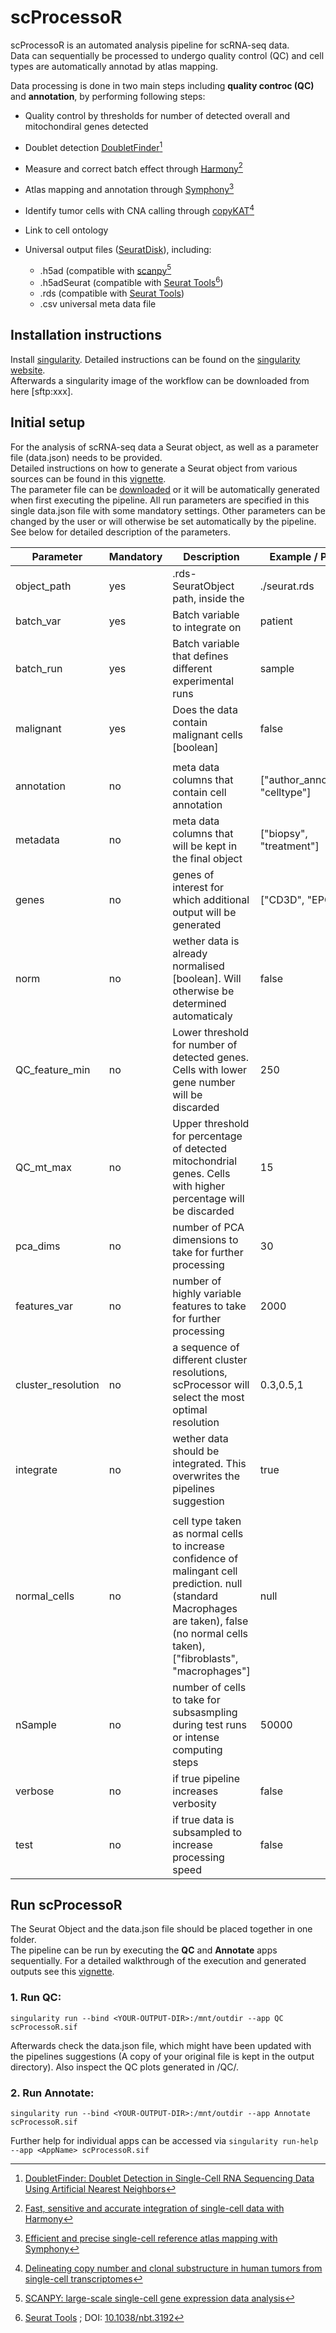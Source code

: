 # scProcessoR
scProcessoR is an automated analysis pipeline for scRNA-seq data.  
Data can sequentially be processed to undergo quality control (QC) and cell types are automatically annotad by atlas mapping.


Data processing is done in two main steps including **quality controc (QC)** and **annotation**, by performing following steps:

- Quality control by thresholds for number of detected overall and mitochondiral genes detected
- Doublet detection [DoubletFinder](https://github.com/chris-mcginnis-ucsf/DoubletFinder)[^doubletfinder]
  
- Measure and correct batch effect through [Harmony](https://github.com/immunogenomics/harmony)[^harmony]
- Atlas mapping and annotation through [Symphony](https://github.com/immunogenomics/symphony)[^symphony]
- Identify tumor cells with CNA calling through [copyKAT](https://github.com/navinlabcode/copykat)[^copykat]
- Link to cell ontology 
  
- Universal output files ([SeuratDisk](https://github.com/mojaveazure/seurat-disk)), including:
    - .h5ad (compatible with [scanpy](https://scanpy.readthedocs.io/en/stable/)[^scanpy]
    - .h5adSeurat (compatible with [Seurat Tools](https://satijalab.org/seurat/)[^seurat])
    - .rds (compatible with [Seurat Tools](https://satijalab.org/seurat/))
    - .csv universal meta data file
  

## Installation instructions

Install [singularity](https://docs.sylabs.io/guides/3.0/user-guide/index.html).  Detailed instructions can be found on the [singularity website](https://docs.sylabs.io/guides/3.0/user-guide/installation.html).  
Afterwards a singularity image of the workflow can be downloaded from here [sftp:xxx]. 

## Initial setup

For the analysis of scRNA-seq data a Seurat object, as well as a parameter file (data.json) needs to be provided.  
Detailed instructions on how to generate a Seurat object from various sources can be found in this [vignette]().  
The parameter file can be [downloaded](../scProcessoR_v2/ressources/data.json) or it will be automatically generated when first executing the pipeline.
All run parameters are specified in this single data.json file with some mandatory settings. Other parameters can be changed by the user or will otherwise be set automatically by the pipeline. See below for detailed description of the parameters.

| Parameter          | Mandatory | Description | Example / Preset |
| ------------------ |-----------| ----------- | ------- |
| object_path        | yes       | .rds-SeuratObject path, inside the <mounted path>       | ./seurat.rds      |
| batch_var          | yes       | Batch variable to integrate on                          | patient           |
| batch_run          | yes       | Batch variable that defines different experimental runs | sample            |
| malignant          | yes       | Does the data contain malignant cells [boolean]         | false             |
|                    |           |                                                         |                   |
| annotation         | no        | meta data columns that contain cell annotation          | ["author_annotation", "celltype"] |     
| metadata           | no        | meta data columns that will be kept in the final object | ["biopsy", "treatment"] |
| genes              | no        | genes of interest for which additional output will be generated | ["CD3D", "EPCAM"]
| norm               | no        | wether data is already normalised [boolean]. Will otherwise be determined automaticaly | false |
| QC_feature_min     | no        | Lower threshold for number of detected genes. Cells with lower gene number will be discarded | 250 | 
| QC_mt_max          | no        | Upper threshold for percentage of detected mitochondrial genes. Cells with higher percentage will be discarded | 15 |
| pca_dims           | no        | number of PCA dimensions to take for further processing | 30 |
| features_var       | no        | number of highly variable features to take for further processing | 2000 |
| cluster_resolution | no        | a sequence of different cluster resolutions, scProcessor will select the most optimal resolution | 0.3,0.5,1 |
| integrate          | no        | wether data should be integrated. This overwrites the pipelines suggestion | true |
|                    |           |  |   |
| normal_cells       | no        | cell type taken as normal cells to increase confidence of malingant cell prediction. null (standard Macrophages are taken), false (no normal cells taken), ["fibroblasts", "macrophages"] | null |
| nSample            | no        | number of cells to take for subsasmpling during test runs or intense computing steps | 50000 | 
| verbose            | no        | if true pipeline increases verbosity | false |
| test               | no        | if true data is subsampled to increase processing speed | false | 
    

## Run scProcessoR

The Seurat Object and the data.json file should be placed together in one folder.  
The pipeline can be run by executing the **QC** and **Annotate** apps sequentially. For a detailed walkthrough of the execution and generated outputs see this [vignette]().

### 1. Run **QC**:
```
singularity run --bind <YOUR-OUTPUT-DIR>:/mnt/outdir --app QC scProcessoR.sif
```

Afterwards check the data.json file, which might have been updated with the pipelines suggestions (A copy of your original file is kept in the output directory). Also inspect the QC plots generated in <YOUR-OUTPUT-DIR>/QC/.  

 ### 2. Run **Annotate**:
```
singularity run --bind <YOUR-OUTPUT-DIR>:/mnt/outdir --app Annotate scProcessoR.sif
```

Further help for individual apps can be accessed via ```singularity run-help --app <AppName> scProcessoR.sif```




[^seurat]: [Seurat Tools](https://satijalab.org/seurat/) ; DOI: [10.1038/nbt.3192](https://doi.org/10.1038/nbt.3192)
[^doubletfinder]: [DoubletFinder: Doublet Detection in Single-Cell RNA Sequencing Data Using Artificial Nearest Neighbors](https://doi.org/10.1016/j.cels.2019.03.003)
[^harmony]: [Fast, sensitive and accurate integration of single-cell data with Harmony](https://www.nature.com/articles/s41592-019-0619-0)
[^symphony]: [Efficient and precise single-cell reference atlas mapping with Symphony](https://www.nature.com/articles/s41467-021-25957-x)
[^copykat]: [Delineating copy number and clonal substructure in human tumors from single-cell transcriptomes](https://doi.org/10.1038/s41587-020-00795-2)
[^scanpy]: [SCANPY: large-scale single-cell gene expression data analysis](https://doi.org/10.1186/s13059-017-1382-0)
[^NCBIID]: [NCBI ID](https://www.ncbi.nlm.nih.gov/taxonomy)
[^ncit]: [NCIT ontology tissue ID](https://www.ebi.ac.uk/ols/index)
[^mesh]: [MeSH disease IDs](https://www.ncbi.nlm.nih.gov/mesh?Db=mesh&Cmd=DetailsSearch&Term=%22Disease%22%5BMeSH+Terms%5D) 

